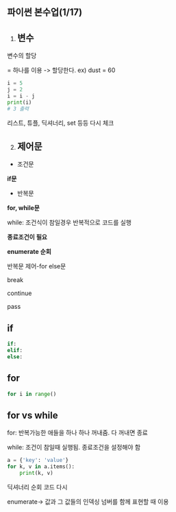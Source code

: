## 파이썬 본수업(1/17)

1. ## **변수**

변수의 할당

= 하나를 이용 -> 할당한다. ex) dust = 60

```python
i = 5
j = 2
i = i - j
print(i)
# 3 출력
```



리스트, 튜플, 딕셔너리, set 등등 다시 체크

2. ## 제어문

- 조건문

**if문**

- 반복문

**for, while문**



while: 조건식이 참일경우 반복적으로 코드를 실행

**종료조건이 필요**

**enumerate 순회**

반복문 제어-for else문

break

continue

pass

## if

```python
if:
elif:
else:
```

## for

```python
for i in range()
```



## for vs while

for: 반복가능한 애들을 하나 하나 꺼내줌. 다 꺼내면 종료

while: 조건이 참일때 실행됨. 종료조건을 설정해야 함



```python
a = {'key': 'value'}
for k, v in a.items():
    print(k, v)
```



딕셔너리 순회 코드 다시

enumerate-> 값과 그 값들의 인덱싱 넘버를 함께 표현할 때 이용

